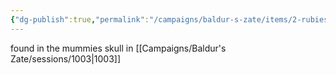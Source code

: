 ```yaml
---
{"dg-publish":true,"permalink":"/campaigns/baldur-s-zate/items/2-rubies/","dgPassFrontmatter":true}
---
```


found in the mummies skull in [[Campaigns/Baldur's Zate/sessions/1003\|1003]]